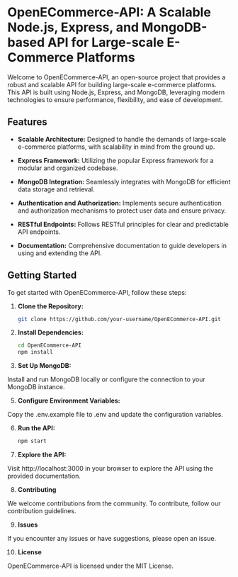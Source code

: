 # OpenECommerce-API: A Scalable Node.js, Express, and MongoDB-based API for Large-scale E-Commerce Platforms

Welcome to OpenECommerce-API, an open-source project that provides a robust and scalable API for building large-scale e-commerce platforms. This API is built using Node.js, Express, and MongoDB, leveraging modern technologies to ensure performance, flexibility, and ease of development.

## Features

- **Scalable Architecture:** Designed to handle the demands of large-scale e-commerce platforms, with scalability in mind from the ground up.

- **Express Framework:** Utilizing the popular Express framework for a modular and organized codebase.

- **MongoDB Integration:** Seamlessly integrates with MongoDB for efficient data storage and retrieval.

- **Authentication and Authorization:** Implements secure authentication and authorization mechanisms to protect user data and ensure privacy.

- **RESTful Endpoints:** Follows RESTful principles for clear and predictable API endpoints.

- **Documentation:** Comprehensive documentation to guide developers in using and extending the API.

## Getting Started

To get started with OpenECommerce-API, follow these steps:

1. **Clone the Repository:**
   ```bash
   git clone https://github.com/your-username/OpenECommerce-API.git

2. **Install Dependencies:**
   ```bash
   cd OpenECommerce-API
   npm install

3. **Set Up MongoDB:**

Install and run MongoDB locally or configure the connection to your MongoDB instance.

5. **Configure Environment Variables:**

Copy the .env.example file to .env and update the configuration variables.

6. **Run the API:**
   ```bash
   npm start

7. **Explore the API:**

Visit http://localhost:3000 in your browser to explore the API using the provided documentation.

8. **Contributing**
   
We welcome contributions from the community. To contribute, follow our contribution guidelines.

9. **Issues**
    
If you encounter any issues or have suggestions, please open an issue.

10. **License**
    
OpenECommerce-API is licensed under the MIT License.
